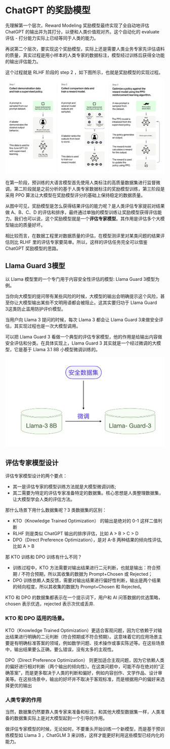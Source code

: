# ChatGPT 的奖励模型

先理解第一个层次，Reward Modeling 奖励模型最终实现了全自动地评估 ChatGPT 的输出并为其打分，以便和人类价值观对齐。这个自动化的 evaluate 评估 - 打分能力实际上已经等同于人类的能力。

再说第二个层次，要实现这个奖励模型，实际上还是需要人类业务专家先评估语料的质量，真实过程是用小样本的人类专家的数据标注，模型经过训练后获得全功能的输出评估能力。

这个过程就是 RLHF 阶段的 step 2 ，如下图所示，也就是奖励模型的实现过程。

<img src="./assets/reward steps.png" />

在第一阶段，预训练的大语言模型首先使用人类标注的高质量数据集进行监督微调，第二阶段就是之前分析的基于人类专家数据标注的奖励模型训练，第三阶段是采用 PPO 算法让大模型在奖励模型评分的基础上保持稳定的数据质量。

从图中可见，奖励模型是怎么获得结果评估的能力呢？是人类评估专家提前对结果做 A、B、C、D 的评估和排序，最终通过单独的模型训练让奖励模型获得评估能力。我们也可以说，这个奖励模型就是一个**评估专家模型**。其作用是评估多个大模型输出的质量好坏。

相比较而言，在数据工程里对数据质量的评估，在模型测评里对某类问题的结果评估则比 RLHF 里的评估专家要简单。所以，这样的评估任务完全可以借鉴 ChatGPT 奖励模型的思路。

##  Llama Guard 3‍模型
以 Llama 模型里的一个专门用于内容安全性评估的模型: Llama Guard 3‍模型为例。

当你向大模型的提问带有某些风险的时候，大模型的输出会明确提示这个风险，甚至你让大模型输出某些不文明用语都会被阻止。这其实要归功于 Llama Guard 3‍这类防止滥用防护评价模型。

当用户向 Llama 3 提问的时候，每次 Llama 3 都会让 Llama Guard 3‍来做安全评估，其实现过程也是一次大模型调用。

可以把 Llama Guard 3‍ 看做一个典型的评估专家模型，他的作用是给输出内容做安全评估和分类。在具体实现上，Llama Guard 3‍ 其实就是一个经过微调的大模型，它是基于 Llama 3.1 8B 小模型微调训练的。

<img src="./assets/llama-guard.png" />

## 评估专家模型设计
评估专家模型设计的两个要点：
- 其一是评估专家的模型训练方法就是大模型微调训练;
- 其二需要为特定的评估专家准备特定的数据集。核心思想是人类整理数据集，让大模型学会人类的评估方法。

那什么场景下用什么数据集呢？3 类数据集的区别：
- KTO（Knowledge Trained Optimization） 的输出是绝对的 0-1 这样二值判断
- RLHF 则是类似 ChatGPT 输出的排序评估，比如 A > B > C > D
- DPO（Direct Preference Optimization），是对 A-B 两种结果的倾向性评估, 比如 A > B

那 KTO 训练和 DPO 训练有什么不同？
- 训练过程中，KTO 方法需要对输出结果进行二元判断，也就是输出：符合预期 / 不符合预期，所以其收集的数据为 Prompt+Chosen 或 Rejected；
- DPO 训练依赖人类反馈，需要对输出结果进行偏好性判断，输出是两个结果的倾向程度，所以其收集的数据为 Prompt+Chosen 和 Rejected。

KTO 和 DPO 的数据集都表示在一个提示词下，用户和 AI 问答数据的优选策略，chosen 表示优选，rejected 表示次优或丢弃.

### KTO 和 DPO 适用的场景。
KTO（Knowledge Trained Optimization）更适合客观问题，因为它依赖于对输出结果进行明确的二元判断（符合预期或不符合预期）。这意味着它的应用场景主要是有明确标准答案的领域，例如数学问题、技术操作或事实陈述等。在这些场景中，输出结果要么正确，要么错误，没有太多的主观性。

DPO（Direct Preference Optimization） 则更加适合主观问题，因为它依赖人类的偏好进行相对判断（两个输出的倾向性）。在这类问题中，可能不存在绝对的“正确答案”，而是更多取决于人类的判断和偏好，例如内容创作、文学作品、设计审美等。在这些场景中，输出的好坏并不取决于客观标准，而是根据用户的偏好来选择更优的输出

### 人类专家的作用
当然，数据集仍然要靠人类专家来准备和标注，和其他大模型数据集一样，人类准备的数据集实际上是对大模型起到一个引导的作用。

做评估专家模型的时候，无论如何，不要重头开始训练一个新模型，而是基于预训练模型如 Llama 3 ，ChatGLM 3 来训练，这样才能更好利用这些模型已经内化的能力。